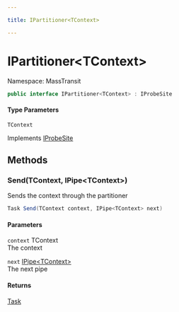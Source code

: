 ```yaml
---

title: IPartitioner<TContext>

---
```


# IPartitioner\<TContext\>

Namespace: MassTransit

```csharp
public interface IPartitioner<TContext> : IProbeSite
```

#### Type Parameters

`TContext`<br/>

Implements [IProbeSite](../../masstransit-abstractions/masstransit/iprobesite)

## Methods

### **Send(TContext, IPipe\<TContext\>)**

Sends the context through the partitioner

```csharp
Task Send(TContext context, IPipe<TContext> next)
```

#### Parameters

`context` TContext<br/>
The context

`next` [IPipe\<TContext\>](../../masstransit-abstractions/masstransit/ipipe-1)<br/>
The next pipe

#### Returns

[Task](https://learn.microsoft.com/en-us/dotnet/api/system.threading.tasks.task)<br/>
